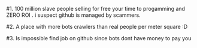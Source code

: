 
#1. 100 million slave people selling for free your time to progamming and ZERO ROI . i suspect github is managed by scammers. 

#2. A place with more bots crawlers than real people per meter square :D

#3. Is impossible find job on github since bots dont have money to pay you 

